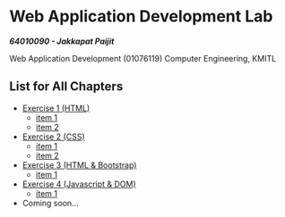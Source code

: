 # Web Application Development Lab

***64010090 - Jakkapat Paijit*** 

Web Application Development (01076119) Computer Engineering, KMITL<br>

## List for All Chapters

+ <a href="./exercise-01/exercise_1.pdf">Exercise 1 (HTML)<a/>
  - <a href="./exercise-01/item_1.html">item 1<a/>
  - <a href="./exercise-01/item_2.html">item 2<a/>
+ <a href="./exercise-02/exercise_2.pdf">Exercise 2 (CSS)<a/>
  - <a href="./exercise-02/item_1.html">item 1<a/>
  - <a href="./exercise-02/item_1.html">item 2<a/>
+ <a href="./exercise-03/exercise_3.png">Exercise 3 (HTML & Bootstrap)<a/>
  - <a href="./exercise-03/item_1.html">item 1<a/>
+ <a href="https://www.youtube.com/watch?v=2zQhqmFHnWI">Exercise 4 (Javascript & DOM)<a/>
  - <a href="./exercise-04/item_1.html">item 1<a/>
+ Coming soon...

